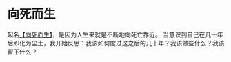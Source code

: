 # 向死而生

起名[【向死而生】](http://galian123.github.io/)，是因为人生来就是不断地向死亡靠近。
当意识到自己在几十年后即化为尘土，我开始反思：我该如何度过这之后的几十年？我该做些什么？我该留下什么？
